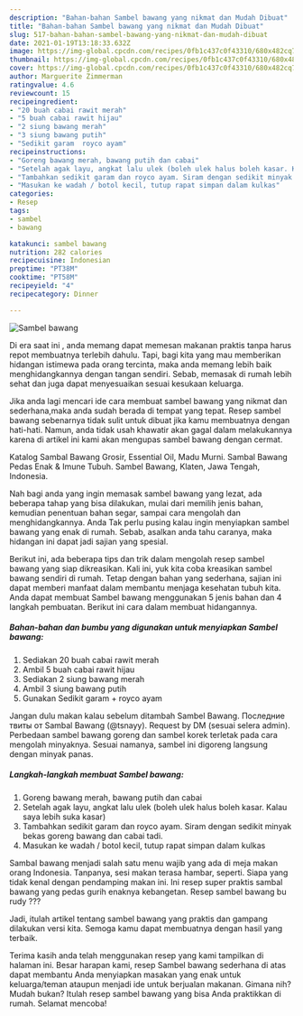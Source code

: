 ```yaml
---
description: "Bahan-bahan Sambel bawang yang nikmat dan Mudah Dibuat"
title: "Bahan-bahan Sambel bawang yang nikmat dan Mudah Dibuat"
slug: 517-bahan-bahan-sambel-bawang-yang-nikmat-dan-mudah-dibuat
date: 2021-01-19T13:18:33.632Z
image: https://img-global.cpcdn.com/recipes/0fb1c437c0f43310/680x482cq70/sambel-bawang-foto-resep-utama.jpg
thumbnail: https://img-global.cpcdn.com/recipes/0fb1c437c0f43310/680x482cq70/sambel-bawang-foto-resep-utama.jpg
cover: https://img-global.cpcdn.com/recipes/0fb1c437c0f43310/680x482cq70/sambel-bawang-foto-resep-utama.jpg
author: Marguerite Zimmerman
ratingvalue: 4.6
reviewcount: 15
recipeingredient:
- "20 buah cabai rawit merah"
- "5 buah cabai rawit hijau"
- "2 siung bawang merah"
- "3 siung bawang putih"
- "Sedikit garam  royco ayam"
recipeinstructions:
- "Goreng bawang merah, bawang putih dan cabai"
- "Setelah agak layu, angkat lalu ulek (boleh ulek halus boleh kasar. Kalau saya lebih suka kasar)"
- "Tambahkan sedikit garam dan royco ayam. Siram dengan sedikit minyak bekas goreng bawang dan cabai tadi."
- "Masukan ke wadah / botol kecil, tutup rapat simpan dalam kulkas"
categories:
- Resep
tags:
- sambel
- bawang

katakunci: sambel bawang 
nutrition: 282 calories
recipecuisine: Indonesian
preptime: "PT38M"
cooktime: "PT58M"
recipeyield: "4"
recipecategory: Dinner

---
```



![Sambel bawang](https://img-global.cpcdn.com/recipes/0fb1c437c0f43310/680x482cq70/sambel-bawang-foto-resep-utama.jpg)

Di era  saat ini , anda memang dapat memesan makanan praktis tanpa harus repot membuatnya terlebih dahulu. Tapi, bagi kita yang mau memberikan hidangan istimewa pada orang tercinta, maka anda memang lebih baik menghidangkannya dengan tangan sendiri. Sebab, memasak di rumah lebih sehat dan juga dapat menyesuaikan sesuai kesukaan keluarga.

Jika anda lagi mencari ide cara membuat sambel bawang yang nikmat dan sederhana,maka anda sudah berada di tempat yang tepat. Resep sambel bawang  sebenarnya tidak sulit untuk dibuat jika kamu membuatnya dengan hati-hati. Namun, anda tidak usah khawatir akan gagal dalam melakukannya 
karena di artikel ini kami akan mengupas sambel bawang dengan cermat.  

Katalog Sambal Bawang Grosir, Essential Oil, Madu Murni. Sambal Bawang Pedas Enak &amp; Imune Tubuh. Sambel Bawang, Klaten, Jawa Tengah, Indonesia.

Nah bagi anda yang ingin memasak sambel bawang yang lezat, ada beberapa tahap yang bisa dilakukan, mulai dari memilih jenis bahan, kemudian penentuan bahan segar, sampai cara mengolah dan menghidangkannya. Anda Tak perlu pusing kalau ingin menyiapkan sambel bawang yang enak di rumah. Sebab, asalkan anda  tahu caranya, maka hidangan ini dapat jadi sajian yang spesial.

Berikut ini, ada beberapa tips dan trik dalam mengolah resep sambel bawang yang siap dikreasikan. Kali ini, yuk kita coba kreasikan sambel bawang sendiri di rumah. Tetap dengan bahan yang sederhana, sajian ini dapat memberi manfaat dalam membantu menjaga kesehatan tubuh kita. Anda dapat membuat Sambel bawang menggunakan 5 jenis bahan dan 4 langkah pembuatan. Berikut ini cara dalam membuat hidangannya.

<!--inarticleads1-->

##### Bahan-bahan dan bumbu yang digunakan untuk menyiapkan Sambel bawang:

1. Sediakan 20 buah cabai rawit merah
1. Ambil 5 buah cabai rawit hijau
1. Sediakan 2 siung bawang merah
1. Ambil 3 siung bawang putih
1. Gunakan Sedikit garam + royco ayam


Jangan dulu makan kalau sebelum ditambah Sambel Bawang. Последние твиты от Sambal Bawang (@tsnayy). Request by DM (sesuai selera admin). Perbedaan sambel bawang goreng dan sambel korek terletak pada cara mengolah minyaknya. Sesuai namanya, sambel ini digoreng langsung dengan minyak panas. 

<!--inarticleads2-->

##### Langkah-langkah membuat Sambel bawang:

1. Goreng bawang merah, bawang putih dan cabai
1. Setelah agak layu, angkat lalu ulek (boleh ulek halus boleh kasar. Kalau saya lebih suka kasar)
1. Tambahkan sedikit garam dan royco ayam. Siram dengan sedikit minyak bekas goreng bawang dan cabai tadi.
1. Masukan ke wadah / botol kecil, tutup rapat simpan dalam kulkas


Sambal bawang menjadi salah satu menu wajib yang ada di meja makan orang Indonesia. Tanpanya, sesi makan terasa hambar, seperti. Siapa yang tidak kenal dengan pendamping makan ini. Ini resep super praktis sambal bawang yang pedas gurih enaknya kebangetan. Resep sambel bawang bu rudy ??? 

Jadi, itulah artikel tentang  sambel bawang  yang praktis dan gampang dilakukan versi kita. Semoga kamu dapat membuatnya dengan hasil yang terbaik. 

Terima kasih anda telah menggunakan resep yang kami tampilkan di halaman ini. Besar harapan kami, resep  Sambel bawang sederhana di atas dapat membantu Anda menyiapkan masakan yang enak untuk keluarga/teman ataupun menjadi ide untuk berjualan makanan. Gimana nih? Mudah bukan? Itulah resep sambel bawang yang bisa Anda praktikkan di rumah. Selamat mencoba!

